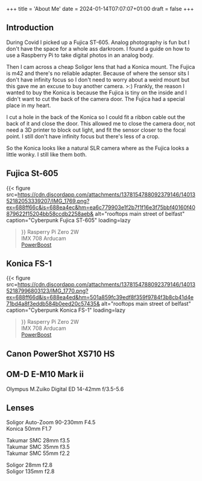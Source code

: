 +++
title = 'About Me'
date = 2024-01-14T07:07:07+01:00
draft = false
+++
## Introduction

During Covid I picked up a Fujica ST-605. Analog photography is fun but I don't have the space for a whole ass darkroom. I found a guide on how to use a Raspberry Pi to take digital photos in an analog body.

Then I cam across a cheap Soligor lens that had a Konica mount. The Fujica is m42 and there's no reliable adapter. Because of where the sensor sits I don't have infinity focus so I don't need to worry about a weird mount but this gave me an excuse to buy another camera. >:) Frankly, the reason I wanted to buy the Konica is because the Fujica is tiny on the inside and I didn't want to cut the back of the camera door. The Fujica had a special place in my heart. 

I cut a hole in the back of the Konica so I could fit a ribbon cable out the back of it and close the door. This allowed me to close the camera door, not need a 3D printer to block out light, and fit the sensor closer to the focal point. I still don't have infinity focus but there's less of a crop. 

So the Konica looks like a natural SLR camera where as the Fujica looks a little wonky. I still like them both. 

## Fujica St-605
{{< figure
  src=https://cdn.discordapp.com/attachments/1378154788092379146/1401352182053339207/IMG_1769.png?ex=688ff66c&is=688ea4ec&hm=ea6c779903e1f2b7f1f16e3f75bbf40160f40879622f15204bb58ccdb2258aeb&
  alt="rooftops main street of belfast"
  caption="Cyberpunk Fujica ST-605"
  loading=lazy
>}}
Rasperry Pi Zero 2W<br>
IMX 708 Arducam<br>
[PowerBoost](https://www.adafruit.com/product/1903)

## Konica FS-1
{{< figure
  src=https://cdn.discordapp.com/attachments/1378154788092379146/1401352187996803123/IMG_1770.png?ex=688ff66d&is=688ea4ed&hm=501a859fc39edf8f359f9784f3b8cb41d4e71bd4a8f3eddb584b0eed20c57435&
  alt="rooftops main street of belfast"
  caption="Cyberpunk Konica FS-1"
  loading=lazy
>}}
Rasperry Pi Zero 2W<br>
IMX 708 Arducam<br>
[PowerBoost](https://www.adafruit.com/product/1903)

## Canon PowerShot XS710 HS

## OM-D E-M10 Mark ii
Olympus M.Zuiko Digital ED 14-42mm f/3.5-5.6

## Lenses
Soligor Auto-Zoom 90-230mm F4.5<br>
Konica 50mm F1.7 

Takumar SMC 28mm f3.5<br>
Takumar SMC 35mm f3.5<br>
Takumar SMC 55mm f2.2

Soligor 28mm f2.8<br>
Soligor 135mm f2.8
